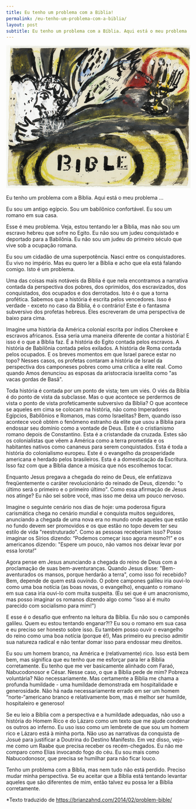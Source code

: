 ```yaml
---
title: Eu tenho um problema com a Biblia!
permalink: /eu-tenho-um-problema-com-a-biblia/
layout: post
subtitle: Eu tenho um problema com a Bíblia. Aqui está o meu problema ...
---
```

<img alt="images" src="/img/posts/2017/bible.jpg"  />

Eu tenho um problema com a Bíblia. Aqui está o meu problema ...

Eu sou um antigo egípcio. Sou um babilônico confortável. Eu sou um romano em sua casa.

Esse é meu problema. Veja, estou tentando ler a Bíblia, mas não sou um escravo hebreu que sofre no Egito. Eu não sou um judeu conquistado e deportado para a Babilônia. Eu não sou um judeu do primeiro século que vive sob a ocupação romana.

Eu sou um cidadão de uma superpotência. Nasci entre os conquistadores. Eu vivo no império. Mas eu quero ler a Bíblia e acho que ela está falando comigo. Isto é um problema.

Uma das coisas mais notáveis da Bíblia é que nela encontramos a narrativa contada da perspectiva dos pobres, dos oprimidos, dos escravizados, dos conquistados, dos ocupados e dos derrotados. Isto é o que a torna profética. Sabemos que a história é escrita pelos vencedores. Isso é verdade - exceto no caso da Bíblia, é o contrário! Este é o fantasma subversivo dos profetas hebreus. Eles escreveram de uma perspectiva de baixo para cima.

Imagine uma história da América colonial escrita por índios Cherokee e escravos africanos. Essa seria uma maneira diferente de contar a história! E isso é o que a Bíblia faz. É a história do Egito contada pelos escravos. A história de Babilônia contada pelos exilados. A história de Roma contada pelos ocupados. E os breves momentos em que Israel parece estar no topo? Nesses casos, os profetas contaram a história de Israel da perspectiva dos camponeses pobres como uma crítica a elite real. Como quando Amos denunciou as esposas da aristocracia israelita como "as vacas gordas de Basã".

Toda história é contada por um ponto de vista; tem um viés. O viés da Bíblia é do ponto de vista da subclasse. Mas o que acontece se perdermos de vista o ponto de vista profeticamente subversivo da Bíblia? O que acontece se aqueles em cima se colocam na história, não como Imperadores Egípcios, Babilônios e Romanos, mas como Israelitas? Bem, quando isso acontece você obtém o fenômeno estranho da elite que usou a Bíblia para endossar seu domínio como a vontade de Deus. Este é o cristianismo romano depois de Constantino. Esta é a cristandade da cruzada. Estes são os colonialistas que vêem a América como a terra prometida e os habitantes nativos como cananeus para serem conquistados. Esta é toda a história do colonialismo europeu. Este é o evangelho da prosperidade americana e herdado pelos brasileiros. Esta é a domesticação da Escritura. Isso faz com que a Bíblia dance a música que nós escolhemos tocar.

Enquanto Jesus pregava a chegada do reino de Deus, ele enfatizava freqüentemente o caráter revolucionário do reinado de Deus, dizendo: "o último será o primeiro e o primeiro último". Como essa afirmação de Jesus nos atinge? Eu não sei sobre você, mas isso me deixa um pouco nervoso.

Imagine o seguinte cenário nos dias de hoje: uma poderosa figura carismática chega no cenário mundial e conquista muitos seguidores, anunciando a chegada de uma nova era no mundo onde aqueles que estão no fundo devem ser promovidos e os que estão no topo devem ter seu estilo de vida "reestruturado". Como as pessoas receberiam isso? Posso imaginar os Sírios dizendo: “Podemos começar isso agora mesmo?!” e os americanos dizendo: "Espere um pouco, não vamos nos deixar levar por essa lorota!”

Agora pense em Jesus anunciando a chegada do reino de Deus com a proclamação de suas bem-aventuranças. Quando Jesus disse: "Bem-aventurados os mansos, porque herdarão a terra", como isso foi recebido? Bem, depende de quem está ouvindo. O pobre campones galileu iria ouvi-lo como uma boa notícia (as boas novas, o evangelho), enquanto o romano em sua casa iria ouvi-lo com muita suspeita. (Eu sei que é um anacronismo, mas posso imaginar os romanos dizendo algo como “isso aí é muito parecido com socialismo para mim!")

E esse é o desafio que enfrento na leitura da Bíblia. Eu não sou o camponês galileu. Quem eu estou tentando enganar?!? Eu sou o romano em sua casa e eu preciso ser honesto sobre isso. Eu também posso ouvir o evangelho do reino como uma boa notícia (porque é!), Mas primeiro eu preciso admitir sua natureza radical e não tentar domar isso para endossar meu direitos.

Eu sou um homem branco, na América e (relativamente) rico. Isso está bem bem, mas significa que eu tenho que me esforçar para ler a Bíblia corretamente. Eu tenho que me ver basicamente alinhado com Faraó, Nabucodonosor e César. Nesse caso, o que a Bíblia pede de mim? Pobreza voluntária? Não necessariamente. Mas certamente a Bíblia me chama a profunda humildade - uma humildade demonstrada em hospitalidade e generosidade. Não há nada necessariamente errado em ser um homem “norte-“americano branco e relativamente bom, mas é melhor ser humilde, hospitaleiro e generoso!

Se eu leio a Bíblia com a perspectiva e a humildade adequadas, não uso a história do Homem Rico e do Lázaro como um texto que me ajude condenar os outros ao inferno. Eu uso isso como um lembrete de que sou um homem rico e Lázaro está à minha porta. Não uso as narrativas da conquista de Josué para justificar a Doutrina do Destino Manifesto. Em vez disso, vejo-me como um Raabe que precisa receber os recém-chegados. Eu não me comparo como Elias invocando fogo do céu. Eu sou mais como Nabucodonosor, que precisa se humilhar para não ficar louco.

Tenho um problema com a Bíblia, mas nem tudo não está perdido. Preciso mudar minha perspectiva. Se eu aceitar que a Bíblia está tentando levantar aqueles que são diferentes de mim, então talvez eu possa ler a Bíblia corretamente.

*Texto traduzido de https://brianzahnd.com/2014/02/problem-bible/
